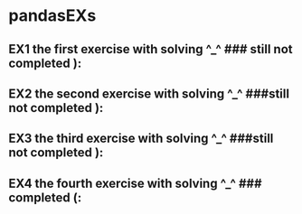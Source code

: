 # pandasEXs
## EX1 the first exercise with solving ^_^ ### still not completed  ):
## EX2 the second exercise with solving ^_^ ###still not completed ):
## EX3 the third exercise with solving ^_^ ###still not completed ):
## EX4 the fourth exercise with solving ^_^ ### completed (:
